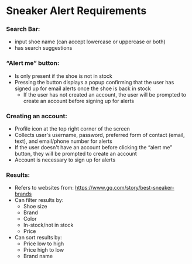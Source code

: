 # **Sneaker Alert Requirements**

### Search Bar:
- input shoe name (can accept lowercase or uppercase or both)
- has search suggestions

### “Alert me” button:
- Is only present if the shoe is not in stock
- Pressing the button displays a popup confirming that the user has signed up for email alerts once the shoe is back in stock
    - If the user has not created an account, the user will be prompted to create an account before signing up for alerts

### Creating an account:
- Profile icon at the top right corner of the screen
- Collects user's username, password, preferred form of contact (email, text), and email/phone number for alerts
- If the user doesn't have an account before clicking the “alert me” button, they will be prompted to create an account
- Account is necessary to sign up for alerts

### Results:
- Refers to websites from: https://www.gq.com/story/best-sneaker-brands
- Can filter results by:
    - Shoe size
    - Brand
    - Color
    - In-stock/not in stock
    - Price
- Can sort results by:
    - Price low to high
    - Price high to low
    - Brand name


